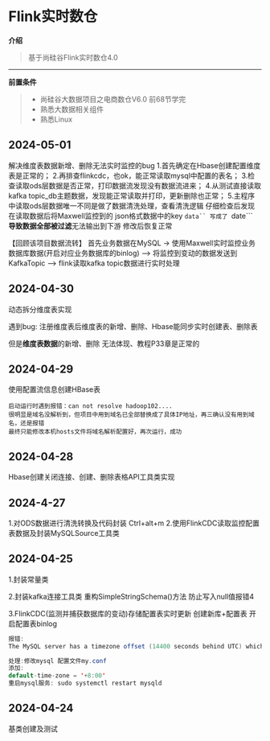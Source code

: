 # Flink实时数仓
**介绍**
> 基于尚硅谷Flink实时数仓4.0
---
**前置条件**
> - 尚硅谷大数据项目之电商数仓V6.0 前68节学完
> - 熟悉大数据相关组件
> - 熟悉Linux
>
## 2024-05-01
解决维度表数据新增、删除无法实时监控的bug
1.首先确定在Hbase创建配置维度表是正常的；
2.再排查flinkcdc，也ok，能正常读取mysql中配置的表名；
3.检查读取ods层数据是否正常，打印数据流发现没有数据流进来；
4.从测试直接读取kafka topic_db主题数据，发现能正常读取并打印，更新删除也正常；
5.主程序中读取ods层数据唯一不同是做了数据清洗处理，查看清洗逻辑
  仔细检查后发现在读取数据后将Maxwell监控到的 json格式数据中的key  ```data`` 写成了 ```date``` **导致数据全部被过滤**无法输出到下游
  修改后恢复正常

【回顾该项目数据流转】
首先业务数据在MySQL -> 使用Maxwell实时监控业务数据库数据(开启对应业务数据库的binlog) 
--> 将监控到变动的数据发送到KafkaTopic -->  flink读取kafka topic数据进行实时处理

## 2024-04-30
动态拆分维度表实现

遇到bug:
注册维度表后维度表的新增、删除、Hbase能同步实时创建表、删除表

但是**维度表数据**的新增、删除 无法体现、教程P33章是正常的


## 2024-04-29
使用配置流信息创建HBase表
```text
启动运行时遇到报错：can not resolve hadoop102....
很明显是域名没解析到，但项目中用到域名已全部替换成了具体IP地址，再三确认没有用到域名，还是报错
最终只能修改本机hosts文件将域名解析配置好，再次运行，成功
```


## 2024-04-28
Hbase创建关闭连接、创建、删除表格API工具类实现


## 2024-4-27
1.对ODS数据进行清洗转换及代码封装 Ctrl+alt+m
2.使用FlinkCDC读取监控配置表数据及封装MySQLSource工具类

## 2024-04-25
1.封装常量类

2.封装kafka连接工具类
    重构SimpleStringSchema()方法 防止写入null值报错4

3.FlinkCDC(监测并捕获数据库的变动)存储配置表实时更新
    创建新库+配置表 开启配置表binlog
```java
报错:  
The MySQL server has a timezone offset (14400 seconds behind UTC) which does not match the configured timezone Asia/Shanghai

处理:修改mysql 配置文件my.conf
添加:
default-time-zone = '+8:00'
重启mysql服务: sudo systemctl restart mysqld

```

## 2024-04-24
基类创建及测试